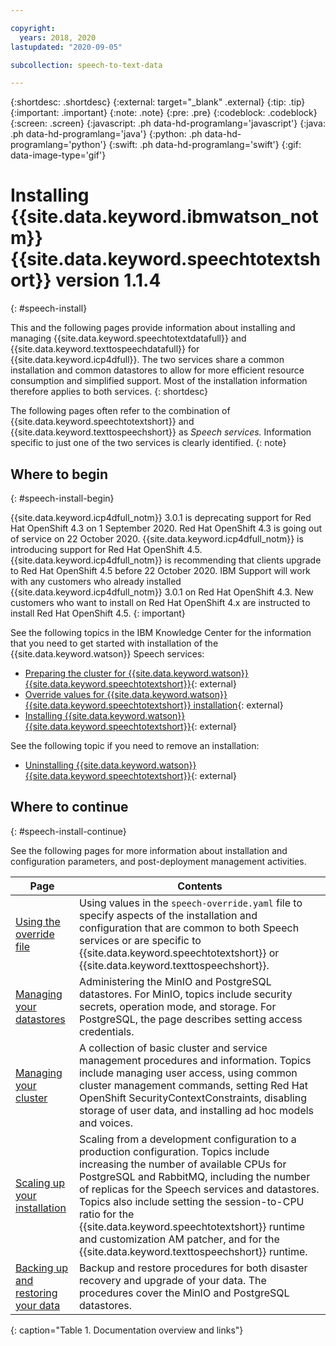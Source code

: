 ```yaml
---

copyright:
  years: 2018, 2020
lastupdated: "2020-09-05"

subcollection: speech-to-text-data

---
```


{:shortdesc: .shortdesc}
{:external: target="_blank" .external}
{:tip: .tip}
{:important: .important}
{:note: .note}
{:pre: .pre}
{:codeblock: .codeblock}
{:screen: .screen}
{:javascript: .ph data-hd-programlang='javascript'}
{:java: .ph data-hd-programlang='java'}
{:python: .ph data-hd-programlang='python'}
{:swift: .ph data-hd-programlang='swift'}
{:gif: data-image-type='gif'}

# Installing {{site.data.keyword.ibmwatson_notm}} {{site.data.keyword.speechtotextshort}} version 1.1.4
{: #speech-install}

This and the following pages provide information about installing and managing {{site.data.keyword.speechtotextdatafull}} and {{site.data.keyword.texttospeechdatafull}} for {{site.data.keyword.icp4dfull}}. The two services share a common installation and common datastores to allow for more efficient resource consumption and simplified support. Most of the installation information therefore applies to both services.
{: shortdesc}

The following pages often refer to the combination of {{site.data.keyword.speechtotextshort}} and {{site.data.keyword.texttospeechshort}} as *Speech services.* Information specific to just one of the two services is clearly identified.
{: note}

## Where to begin
{: #speech-install-begin}

{{site.data.keyword.icp4dfull_notm}} 3.0.1 is deprecating support for Red Hat OpenShift 4.3 on 1 September 2020. Red Hat OpenShift 4.3 is going out of service on 22 October 2020. {{site.data.keyword.icp4dfull_notm}} is introducing support for Red Hat OpenShift 4.5. {{site.data.keyword.icp4dfull_notm}} is recommending that clients upgrade to Red Hat OpenShift 4.5 before 22 October 2020. IBM Support will work with any customers who already installed {{site.data.keyword.icp4dfull_notm}} 3.0.1 on Red Hat OpenShift 4.3. New customers who want to install on Red Hat OpenShift 4.x are instructed to install Red Hat OpenShift 4.5.
{: important}

See the following topics in the IBM Knowledge Center for the information that you need to get started with installation of the {{site.data.keyword.watson}} Speech services:

-   [Preparing the cluster for {{site.data.keyword.watson}} {{site.data.keyword.speechtotextshort}}](https://www.ibm.com/support/producthub/icpdata/docs/content/SSQNUZ_current/cpd/svc/watson/speech-to-text-adm-cmd.html){: external}
-   [Override values for {{site.data.keyword.watson}} {{site.data.keyword.speechtotextshort}} installation](https://www.ibm.com/support/producthub/icpdata/docs/content/SSQNUZ_current/cpd/svc/watson/speech-to-text-override.html){: external}
-   [Installing {{site.data.keyword.watson}} {{site.data.keyword.speechtotextshort}}](https://www.ibm.com/support/producthub/icpdata/docs/content/SSQNUZ_current/cpd/svc/watson/speech-to-text-install.html){: external}

See the following topic if you need to remove an installation:

-   [Uninstalling {{site.data.keyword.watson}} {{site.data.keyword.speechtotextshort}}](https://www.ibm.com/support/producthub/icpdata/docs/content/SSQNUZ_current/cpd/svc/watson/speech-to-text-uninstall.html){: external}

## Where to continue
{: #speech-install-continue}

See the following pages for more information about installation and configuration parameters, and post-deployment management activities.

| Page | Contents |
|------|----------|
| [Using the override file](/docs/speech-to-text-data?topic=speech-to-text-data-speech-override) | Using values in the `speech-override.yaml` file to specify aspects of the installation and configuration that are common to both Speech services or are specific to {{site.data.keyword.speechtotextshort}} or {{site.data.keyword.texttospeechshort}}. |
| [Managing your datastores](/docs/speech-to-text-data?topic=speech-to-text-data-speech-datastores) | Administering the MinIO and PostgreSQL datastores. For MinIO, topics include security secrets, operation mode, and storage. For PostgreSQL, the page describes setting access credentials. |
| [Managing your cluster](/docs/speech-to-text-data?topic=speech-to-text-data-speech-cluster) | A collection of basic cluster and service management procedures and information. Topics include managing user access, using common cluster management commands, setting Red Hat OpenShift SecurityContextConstraints, disabling storage of user data, and installing ad hoc models and voices. |
| [Scaling up your installation](/docs/speech-to-text-data?topic=speech-to-text-data-speech-scaling) | Scaling from a development configuration to a production configuration. Topics include increasing the number of available CPUs for PostgreSQL and RabbitMQ, including the number of replicas for the Speech services and datastores. Topics also include setting the session-to-CPU ratio for the {{site.data.keyword.speechtotextshort}} runtime and customization AM patcher, and for the {{site.data.keyword.texttospeechshort}} runtime. |
| [Backing up and restoring your data](/docs/speech-to-text-data?topic=speech-to-text-data-speech-backup) | Backup and restore procedures for both disaster recovery and upgrade of your data. The procedures cover the MinIO and PostgreSQL datastores. |
{: caption="Table 1. Documentation overview and links"}
